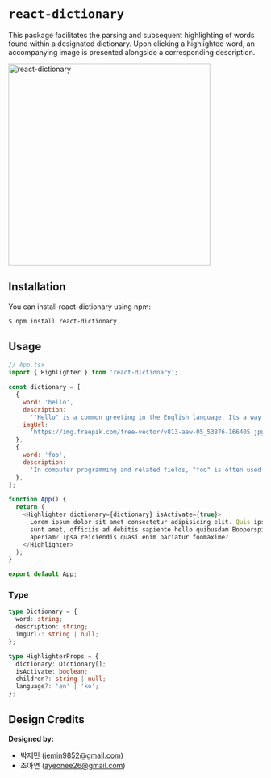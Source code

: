 # `react-dictionary`

This package facilitates the parsing and subsequent highlighting of words found within a designated dictionary. Upon clicking a highlighted word, an accompanying image is presented alongside a corresponding description.

<p>
  <img width='400' src="https://github.com/bae-sh/react-dictionary/assets/37887690/52a8bfd2-9f11-4ee4-a5c0-2bff85301b40" alt="react-dictionary" />
</p>


## Installation

You can install react-dictionary using npm:

```bash
$ npm install react-dictionary
```

## Usage

```javascript
// App.tsx
import { Highlighter } from 'react-dictionary';

const dictionary = [
  {
    word: 'hello',
    description:
      '"Hello" is a common greeting in the English language. Its a way to say "hi" or to initiate a friendly conversation with someone. When you say "hello" to someone, you are typically expressing a friendly and polite acknowledgment of their presence or initiating a conversation with them.',
    imgUrl:
      'https://img.freepik.com/free-vector/v813-aew-05_53876-166405.jpg?w=2000&t=st=1693808537~exp=1693809137~hmac=5da4c630c2d9098fc7c4d8df88fb7fa1e83e56555e441e8708e10772cf588396',
  },
  {
    word: 'foo',
    description:
      'In computer programming and related fields, "foo" is often used as a placeholder or a generic name when referring to variables, functions, or code snippets. It is a part of a set of placeholder names that also includes "bar" and "baz."',
  },
];

function App() {
  return (
    <Highlighter dictionary={dictionary} isActivate={true}>
      Lorem ipsum dolor sit amet consectetur adipisicing elit. Quis ipsam distinctio vero nesciunt,
      sunt amet, officiis ad debitis sapiente hello quibusdam Booperspiciatis! Tempore, dolores
      aperiam? Ipsa reiciendis quasi enim pariatur foomaxime?
    </Highlighter>
  );
}

export default App;
```

### Type

```typescript
type Dictionary = {
  word: string;
  description: string;
  imgUrl?: string | null;
};

type HighlighterProps = {
  dictionary: Dictionary[];
  isActivate: boolean;
  children?: string | null;
  language?: 'en' | 'ko';
};
```

## Design Credits

**Designed by:**

- 박제민 (jemin9852@gmail.com)
- 조아연 (ayeonee26@gmail.com)
